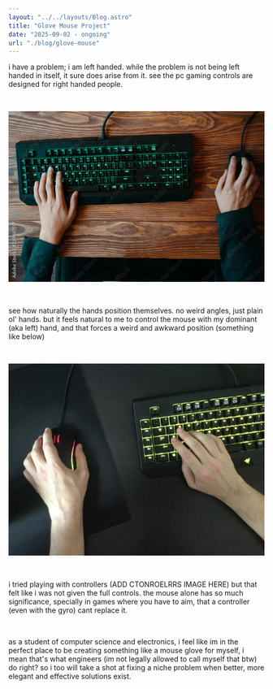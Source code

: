 ```yaml
---
layout: "../../layouts/Blog.astro"
title: "Glove Mouse Project"
date: "2025-09-02 - ongoing"
url: "./blog/glove-mouse"
---
```


i have a problem; i am left handed. while the problem is not being left handed
in itself, it sure does arise from it. see the pc gaming controls are designed
for right handed people.

<br/>

![a top down view of a right handed person using keyboard and mouse](../../assets/glove_mouse/wasd-right.jpg)


<br/>

see how naturally the hands position themselves. no weird angles, just plain
ol' hands. but it feels natural to me to control the mouse with my dominant
(aka left) hand, and that forces a weird and awkward position (something like
below)

<br/>

![a top down view of a left handed person using keyboard and mouse](../../assets/glove_mouse/wasd-left.jpg)

<br/>

i tried playing with controllers (ADD CTONROELRRS IMAGE HERE) but that felt
like i was not given the full controls. the mouse alone has so much
significance, specially in games where you have to aim, that a controller (even
with the gyro) cant replace it.

<br/>

as a student of computer science and electronics, i feel like im in the perfect
place to be creating something like a mouse glove for myself, i mean that's
what engineers (im not legally allowed to call myself that btw) do right? so i
too will take a shot at fixing a niche problem when better, more elegant and
effective solutions exist.
